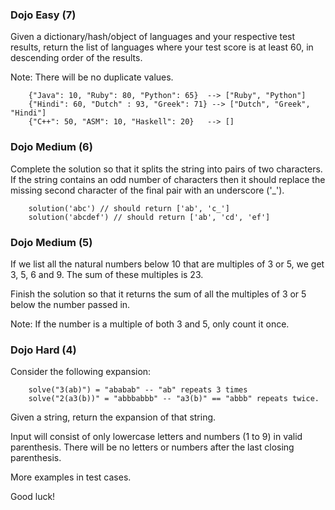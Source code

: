 ### Dojo Easy (7)

Given a dictionary/hash/object of languages and your respective test results, return the list of languages where your test score is at least 60, in descending order of the results.

Note: There will be no duplicate values.

```
    {"Java": 10, "Ruby": 80, "Python": 65}  --> ["Ruby", "Python"]
    {"Hindi": 60, "Dutch" : 93, "Greek": 71} --> ["Dutch", "Greek", "Hindi"]
    {"C++": 50, "ASM": 10, "Haskell": 20}   --> []
```

### Dojo Medium (6)

Complete the solution so that it splits the string into pairs of two characters. If the string contains an odd number of characters then it should replace the missing second character of the final pair with an underscore ('\_').

```
    solution('abc') // should return ['ab', 'c_']
    solution('abcdef') // should return ['ab', 'cd', 'ef']
```

### Dojo Medium (5)

If we list all the natural numbers below 10 that are multiples of 3 or 5, we get 3, 5, 6 and 9. The sum of these multiples is 23.

Finish the solution so that it returns the sum of all the multiples of 3 or 5 below the number passed in.

Note: If the number is a multiple of both 3 and 5, only count it once.

### Dojo Hard (4)

Consider the following expansion:

```
    solve("3(ab)") = "ababab" -- "ab" repeats 3 times
    solve("2(a3(b))" = "abbbabbb" -- "a3(b)" == "abbb" repeats twice.
```

Given a string, return the expansion of that string.

Input will consist of only lowercase letters and numbers (1 to 9) in valid parenthesis. There will be no letters or numbers after the last closing parenthesis.

More examples in test cases.

Good luck!
